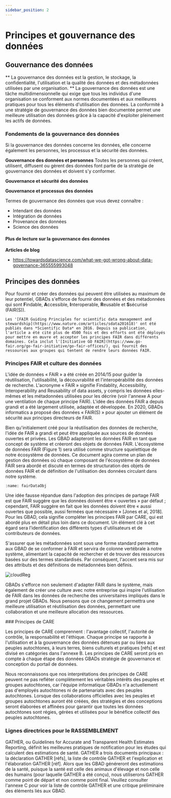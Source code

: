 ```yaml
---
sidebar_position: 2
---
```

# Principes et gouvernance des données

## Gouvernance des données

** La gouvernance des données est la gestion, le stockage, la confidentialité, l'utilisation et la qualité des données et des métadonnées utilisées par une organisation. ** La gouvernance des données est une tâche multidimensionnelle qui exige que tous les individus d'une organisation se conforment aux normes documentées et aux meilleures pratiques pour tous les éléments d'utilisation des données.
La conformité à une stratégie de gouvernance des données bien documentée permet une meilleure utilisation des données grâce à la capacité d'exploiter pleinement les actifs de données.

### Fondements de la gouvernance des données

Si la gouvernance des données concerne les données, elle concerne également les personnes, les processus et la sécurité des données.

**Gouvernance des données et personnes**
Toutes les personnes qui créent, utilisent, diffusent ou gèrent des données font partie de la stratégie de gouvernance des données et doivent s'y conformer.

**Gouvernance et sécurité des données**

**Gouvernance et processus des données**

Termes de gouvernance des données que vous devez connaître :
- Intendant des données
- Intégration de données
- Provenance des données
- Science des données



#### Plus de lecture sur la gouvernance des données
**Articles de blog**
- https://towardsdatascience.com/what-we-got-wrong-about-data-governance-365555993048



## Principes des données

Pour fournir et créer des données qui peuvent être utilisées au maximum de leur potentiel, GBADs s'efforce de fournir des données et des métadonnées qui sont **F**indable, **A**ccessible, **I**nteroperable, **R**eusable et **S**sécurisé (FAIR(S)).

```{marge}
Les '[FAIR Guiding Principles for scientific data management and stewardship](https://www.nature.com/articles/sdata201618)' ont été publiés dans *Scientific Data* en 2016. Depuis sa publication, l'article a été cité plus de 4500 fois et des efforts ont été déployés pour mettre en œuvre et accepter les principes FAIR dans différents domaines. Cela inclut l'[Initiative GO FAIR](https://www.go-fair.org/go-fair-initiative/go-fair-offices/), qui fournit des ressources aux groupes qui tentent de rendre leurs données FAIR.
```

<!--GBADs s'efforce de fournir des (méta)données conformes aux principes FAIR(S) et CARE et adoptera une version modifiée de la déclaration et de la liste de contrôle GATHER pour créer des métadonnées plus granulaires, le cas échéant.

En utilisant et en s'appuyant sur des normes préexistantes, nous construirons un système interopérable que d'autres chercheurs pourront comprendre et développer. -->

### Principes FAIR et culture des données

L'idée de données « FAIR » a été créée en 2014/15 pour guider la réutilisation, l'utilisabilité, la découvrabilité et l'interopérabilité des données de recherche. L'acronyme « FAIR » signifie Findablity, Accessibility, Interoperability and Reusability of data assets, y compris les données elles-mêmes et les métadonnées utilisées pour les décrire (voir l'annexe A pour une ventilation de chaque principe FAIR). L'idée des données FAIR a depuis grandi et a été largement utilisée, adaptée et développée.
En 2020, GBADs informatics a proposé des données « FAIR(S) » pour ajouter un élément de sécurité aux principes directeurs de FAIR.

Bien qu'initialement créé pour la réutilisation des données de recherche, l'idée de FAIR a grandi et peut être appliquée aux sources de données ouvertes et privées. Les GBAD adapteront les données FAIR en tant que concept de système et créeront des objets de données FAIR. L'écosystème de données FAIR (Figure 1) sera utilisé comme structure squelettique de notre écosystème de données. Ce document agira comme un plan de gestion des données où chaque composant de l'écosystème de données FAIR sera abordé et discuté en termes de structuration des objets de données FAIR et de définition de l'utilisation des données circulant dans notre système.


```{chiffre} /images/fairDataObj.png
:name: fairDataObj

```

Une idée fausse répandue dans l'adoption des principes de partage FAIR est que FAIR suggère que les données doivent être « ouvertes » par défaut ; cependant, FAIR suggère en fait que les données doivent être « aussi ouvertes que possible, aussi fermées que nécessaire » [Jones et al, 2018]. Pour les GBAD, cela signifie compléter les principes FAIR par CARE, qui est abordé plus en détail plus loin dans ce document. Un élément clé à cet égard sera l'identification des différents types d'utilisateurs et de contributeurs de données.

S'assurer que les métadonnées sont sous une forme standard permettra aux GBAD de se conformer à FAIR et servira de colonne vertébrale à notre système, alimentant la capacité de rechercher et de trouver des ressources basées sur des termes standardisés. Par conséquent, l'accent sera mis sur des attributs et des définitions de métadonnées bien définis.

![cloudReg](http://gbadske.org/Documentation/DataGovernanceHandbook/_images/cloudOfRegistries.png)

GBADs s'efforce non seulement d'adapter FAIR dans le système, mais également de créer une culture avec notre entreprise qui inspire l'utilisation de FAIR dans les données de recherche des universitaires impliqués dans le grand projet GBADs. Nous pensons que ce changement permettra une meilleure utilisation et réutilisation des données, permettant une collaboration et une meilleure allocation des ressources.

### Principes de CARE

Les principes de CARE comprennent : l'avantage collectif, l'autorité de contrôle, la responsabilité et l'éthique. Chaque principe se rapporte à l'utilisation et à la gouvernance des données détenues par ou liées aux peuples autochtones, à leurs terres, biens culturels et pratiques [réfs] et est divisé en catégories dans l'annexe B. Les principes de CARE seront pris en compte à chaque étape des données GBADs stratégie de gouvernance et conception du portail de données.

Nous reconnaissons que nos interprétations des principes de CARE peuvent ne pas refléter complètement les véritables intérêts des peuples et groupes autochtones, car l'équipe informatique GBADs n'a actuellement pas d'employés autochtones ni de partenariats avec des peuples autochtones. Lorsque des collaborations officielles avec les peuples et groupes autochtones auront été créées, des stratégies et des conceptions seront élaborées et affinées pour garantir que toutes les données autochtones sont régies, gérées et utilisées pour le bénéfice collectif des peuples autochtones.

### Lignes directrices pour le RASSEMBLEMENT

GATHER, ou Guidelines for Accurate and Transparent Health Estimates Reporting, définit les meilleures pratiques de notification pour les études qui calculent des estimations de santé. GATHER a trois documents principaux : la déclaration GATHER [réfs], la liste de contrôle GATHER et l'explication et l'élaboration GATHER [réf]. Alors que les GBAD généreront des estimations de la santé, puisque la santé est celle des animaux d'élevage et non celle des humains (pour laquelle GATHER a été conçu), nous utiliserons GATHER comme point de départ et non comme point final. Veuillez consulter l'annexe C pour voir la liste de contrôle GATHER et une critique préliminaire des éléments liés aux GBAD.



